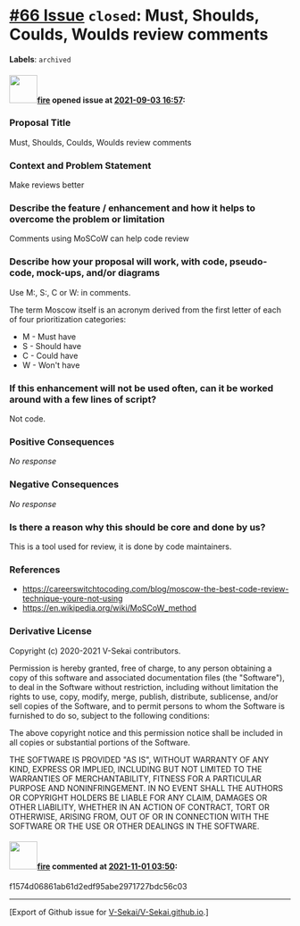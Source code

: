 # [\#66 Issue](https://github.com/V-Sekai/V-Sekai.github.io/issues/66) `closed`: Must, Shoulds, Coulds, Woulds review comments
**Labels**: `archived`


#### <img src="https://avatars.githubusercontent.com/u/32321?u=c2e06a3d2b49a467aa907e54aa259516440267cc&v=4" width="50">[fire](https://github.com/fire) opened issue at [2021-09-03 16:57](https://github.com/V-Sekai/V-Sekai.github.io/issues/66):

### Proposal Title

Must, Shoulds, Coulds, Woulds review comments

### Context and Problem Statement

Make reviews better

### Describe the feature / enhancement and how it helps to overcome the problem or limitation

Comments using MoSCoW can help code review

### Describe how your proposal will work, with code, pseudo-code, mock-ups, and/or diagrams

Use M:, S:, C or W: in comments.

<Wikipedia> The term Moscow itself is an acronym derived from the first letter of each of four prioritization categories: 

* M - Must have 
* S - Should have
* C - Could have
* W - Won't have 

### If this enhancement will not be used often, can it be worked around with a few lines of script?

Not code.

### Positive Consequences

_No response_

### Negative Consequences

_No response_

### Is there a reason why this should be core and done by us?

This is a tool used for review, it is done by code maintainers.

### References

- https://careerswitchtocoding.com/blog/moscow-the-best-code-review-technique-youre-not-using
- https://en.wikipedia.org/wiki/MoSCoW_method

### Derivative License

Copyright (c) 2020-2021 V-Sekai contributors.

Permission is hereby granted, free of charge, to any person obtaining a copy
of this software and associated documentation files (the "Software"), to deal
in the Software without restriction, including without limitation the rights
to use, copy, modify, merge, publish, distribute, sublicense, and/or sell
copies of the Software, and to permit persons to whom the Software is
furnished to do so, subject to the following conditions:

The above copyright notice and this permission notice shall be included in all
copies or substantial portions of the Software.

THE SOFTWARE IS PROVIDED "AS IS", WITHOUT WARRANTY OF ANY KIND, EXPRESS OR
IMPLIED, INCLUDING BUT NOT LIMITED TO THE WARRANTIES OF MERCHANTABILITY,
FITNESS FOR A PARTICULAR PURPOSE AND NONINFRINGEMENT. IN NO EVENT SHALL THE
AUTHORS OR COPYRIGHT HOLDERS BE LIABLE FOR ANY CLAIM, DAMAGES OR OTHER
LIABILITY, WHETHER IN AN ACTION OF CONTRACT, TORT OR OTHERWISE, ARISING FROM,
OUT OF OR IN CONNECTION WITH THE SOFTWARE OR THE USE OR OTHER DEALINGS IN THE
SOFTWARE.


#### <img src="https://avatars.githubusercontent.com/u/32321?u=c2e06a3d2b49a467aa907e54aa259516440267cc&v=4" width="50">[fire](https://github.com/fire) commented at [2021-11-01 03:50](https://github.com/V-Sekai/V-Sekai.github.io/issues/66#issuecomment-955903819):

f1574d06861ab61d2edf95abe2971727bdc56c03


-------------------------------------------------------------------------------



[Export of Github issue for [V-Sekai/V-Sekai.github.io](https://github.com/V-Sekai/V-Sekai.github.io).]
